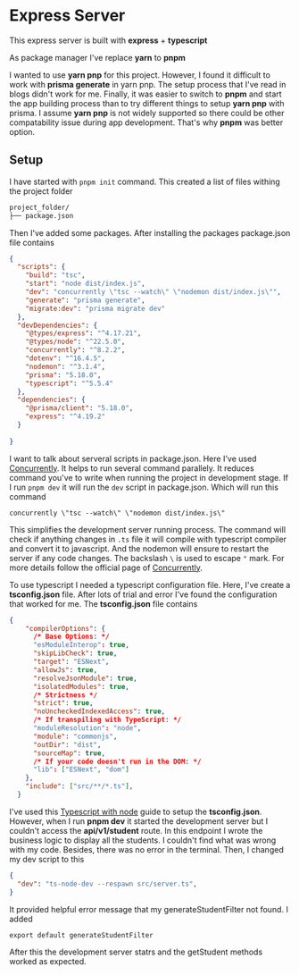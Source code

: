 # Express Server

This express server is built with **express** + **typescript**

As package manager I've replace **yarn** to **pnpm**

I wanted to use **yarn pnp** for this project. However, I found it difficult to work with **prisma generate** in yarn pnp. The setup process that I've read in blogs didn't work for me. Finally, it was easier to switch to **pnpm** and start the app building process than to try different things to setup **yarn pnp** with prisma. I assume **yarn pnp** is not widely supported so there could be other compatability issue during app development. That's why **pnpm** was better option.

## Setup

I have started with ```pnpm init``` command. This created a list of files withing the project folder

```bash
project_folder/
├── package.json
```

Then  I've added some packages. After installing the packages package.json file contains

```json
{
  "scripts": {
    "build": "tsc",
    "start": "node dist/index.js",
    "dev": "concurrently \"tsc --watch\" \"nodemon dist/index.js\"",
    "generate": "prisma generate",
    "migrate:dev": "prisma migrate dev"
  },
  "devDependencies": {
    "@types/express": "^4.17.21",
    "@types/node": "^22.5.0",
    "concurrently": "^8.2.2",
    "dotenv": "^16.4.5",
    "nodemon": "^3.1.4",
    "prisma": "5.18.0",
    "typescript": "^5.5.4"
  },
  "dependencies": {
    "@prisma/client": "5.18.0",
    "express": "^4.19.2"
  }
  
}
```

I want to talk about serveral scripts in package.json. Here I've used [Concurrently](https://www.npmjs.com/package/concurrently).
It helps to run several command parallely. It reduces command you've to write when running the project in development stage. If I run ```pnpm dev``` it will run the ```dev``` script in package.json. Which will run this command

```concurrently \"tsc --watch\" \"nodemon dist/index.js\"```

This simplifies the development server running process. The command will check if anything changes in ```.ts``` file it will compile with typescript compiler and convert it to javascript. And the nodemon will ensure to restart the server if any code changes. The backslash ```\``` is used to escape ```"``` mark. For more details follow the official page of [Concurrently](https://www.npmjs.com/package/concurrently).

To use typescript I needed a typescript configuration file. Here, I've create a **tsconfig.json** file. After lots of trial and error I've found the configuration that worked for me. The **tsconfig.json** file contains

```json
{
    "compilerOptions": {
      /* Base Options: */
      "esModuleInterop": true,
      "skipLibCheck": true,
      "target": "ESNext",
      "allowJs": true,
      "resolveJsonModule": true,
      "isolatedModules": true,
      /* Strictness */
      "strict": true,
      "noUncheckedIndexedAccess": true,
      /* If transpiling with TypeScript: */
      "moduleResolution": "node",
      "module": "commonjs",
      "outDir": "dist",
      "sourceMap": true,
      /* If your code doesn't run in the DOM: */
      "lib": ["ESNext", "dom"]
    },
    "include": ["src/**/*.ts"],
  }
  ```

I've used this [Typescript with node](https://www.totaltypescript.com/typescript-and-node) guide to setup the **tsconfig.json**. However, when I run **pnpm dev** it started the development server but I couldn't access the **api/v1/student** route. In this endpoint I wrote the business logic to display all the students. I couldn't find what was wrong with my code. Besides, there was no error in the terminal. Then, I changed my dev script to this

```json
{
  "dev": "ts-node-dev --respawn src/server.ts",
}
```

It provided helpful error message that my generateStudentFilter not found. I added 

```export default generateStudentFilter```

After this the development server statrs and the getStudent methods worked as expected.
